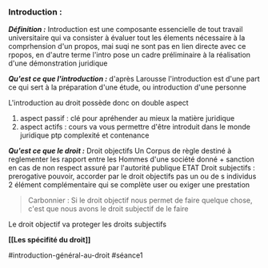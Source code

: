 ### Introduction :
***Définition :***
Introduction est une composante essencielle de tout travail universitaire qui va consister à évaluer tout les élements nécessaire à la comprhension d'un propos, mai suqi ne sont pas en lien directe avec ce rpopos, en d'autre terme l'intro pose un cadre préliminaire à la réalisation d'une démonstration juridique

***Qu'est ce que l'introduction :*** d'après Larousse l'introduction est d'une part ce qui sert à la préparation d'une étude, ou introduction d'une personne

L'introduction au droit possède donc on double aspect 
1. aspect passif : clé pour apréhender au mieux la matière juridique
2. aspect actifs : cours va vous permettre d'être introduit dans le monde juridique ptp complexité et contenance

***Qu'est ce que le droit :***
Droit objectifs Un Corpus de règle destiné à reglementer les rapport entre les Hommes d'une société donné + sanction en cas de non respect assuré par l'autorité publique ETAT
Droit subjectifs : prerogative pouvoir, accorder par le droit objectifs pas un ou de s individus 
2 élément complémentaire qui se complète user ou exiger une prestation 

> Carbonnier : Si le droit objectif nous permet de faire quelque chose, c'est que nous avons le droit subjectif de le faire

Le droit objectif va proteger les droits subjectifs

**[[Les spécifité du droit]]**

#introduction-général-au-droit #séance1 